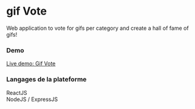 # gif Vote
Web application to vote for gifs per category and create a hall of fame of gifs!

### Demo
[Live demo: Gif Vote](https://damp-beach-18888.herokuapp.com/)
</br>

### Langages de la plateforme
ReactJS
</br>NodeJS / ExpressJS

